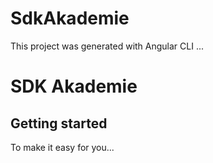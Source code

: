 # SdkAkademie

This project was generated with Angular CLI ...
# SDK Akademie

## Getting started
To make it easy for you...
